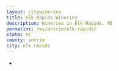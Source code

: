 ```yaml
---
layout: citywineries
title: Elk Rapids Wineries
description: Wineries in Elk Rapids, MI
permalink: /mi/antrim/elk-rapids/
state: mi
county: antrim
city: elk rapids
---
```

-
